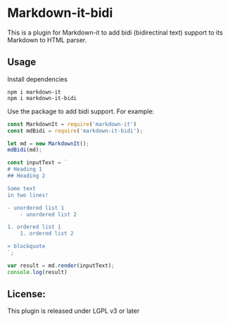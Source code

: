 # Markdown-it-bidi

This is a plugin for Markdown-it to add bidi (bidirectinal text) support to
its Markdown to HTML parser.

## Usage

Install dependencies
```
npm i markdown-it
npm i markdown-it-bidi
```

Use the package to add bidi support. For example:

```js
const MarkdownIt = require('markdown-it')
const mdBidi = require('markdown-it-bidi');

let md = new MarkdownIt();
mdBidi(md);

const inputText = `
# Heading 1
## Heading 2

Some text
in two lines!

- unordered list 1
    - unordered list 2

1. ordered list 1
    1. ordered list 2

> blockquote
`;

var result = md.render(inputText);
console.log(result)

```

## License:
This plugin is released under LGPL v3 or later
